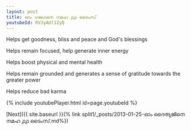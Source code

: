 ```yaml
---
layout: post
title: ഓം ഗജഗനെ നമഹ ൧൧ ടൈംസ്
youtubeId: RVJyAUl1ZyQ
---
```

 
 
Helps get goodness, bliss and peace and God's blessings
 
Helps remain focused, help generate inner energy 
 
Helps boost physical and mental health 
 
Helps remain grounded and generates a sense of gratitude towards the greater power 
 
Helps reduce bad karma
 
 
 
 


{% include youtubePlayer.html id=page.youtubeId %}
 
[Next]({{ site.baseurl }}{% link  split1/_posts/2013-01-25-ഓം ദൈത്യജിനെ നമഹ ൧൧ ടൈംസ്.md%})
 
